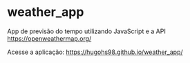 # weather_app
 App de previsão do tempo utilizando JavaScript e a API https://openweathermap.org/

Acesse a aplicação: https://hugohs98.github.io/weather_app/
